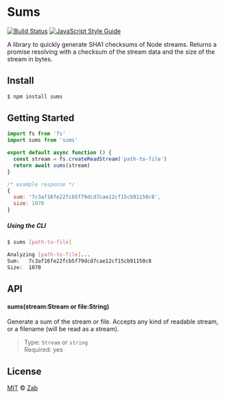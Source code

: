 # Sums

[![Build Status](https://travis-ci.org/zab/sums.svg?branch=master)](https://travis-ci.org/zab/sums)
[![JavaScript Style Guide](https://img.shields.io/badge/code%20style-standard-brightgreen.svg)](http://standardjs.com/)

A library to quickly generate SHA1 checksums of Node streams. Returns a promise resolving with a checksum of the stream data and the size of the stream in bytes.

## Install

```bash
$ npm install sums
```

## Getting Started

```javascript
import fs from 'fs'
import sums from 'sums'

export default async function () {
  const stream = fs.createReadStream('path-to-file')
  return await sums(stream)
}
```

```javascript
/* example response */
{
  sum: '7c3af16fe22fcb5f79dcd7cae12cf15cb91150c8',
  size: 1070
}
```

##### Using the CLI

```bash
$ sums [path-to-file]
```

```bash
Analyzing [path-to-file]...
Sum:   7c3af16fe22fcb5f79dcd7cae12cf15cb91150c8
Size:  1070
```

## API

#### sums(stream:Stream or file:String)

Generate a sum of the stream or file. Accepts any kind of readable stream, or a filename (will be read as a stream).

> Type: `Stream` or `string`  
> Required: yes

## License

[MIT](license) © [Zab](https://zab.io)

